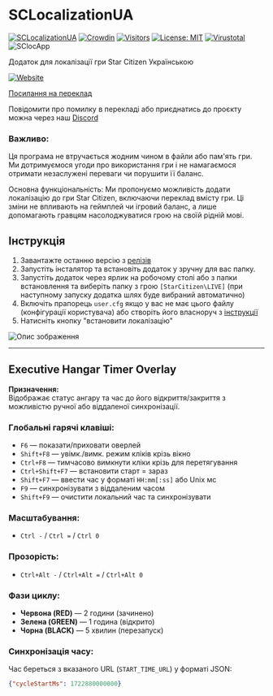 # SCLocalizationUA
[![SCLocalizationUA](https://img.shields.io/github/release/Vova-Bob/SCLoc_App?include_prereleases&sort=date&label=SCLocalizationUA)](https://github.com/Vova-Bob/SCLoc_App/releases/latest)
[![Crowdin](https://badges.crowdin.net/star-citizen-localization-ua/localized.svg)](https://shorturl.at/dopMW)
[![Visitors](https://api.visitorbadge.io/api/visitors?path=Vova-Bob%2FSCLoc_App&labelColor=%2337d67a&countColor=%23263759&style=plastic&labelStyle=lower)](https://visitorbadge.io/status?path=Vova-Bob%2FSCLoc_App)
[![License: MIT](https://img.shields.io/badge/License-MIT-yellow.svg)](https://github.com/Vova-Bob/SCLoc_App/blob/main/LICENSE)
[![Virustotal](https://img.shields.io/static/v1?label=Virustotal&message=Scan&color=blue)](https://www.virustotal.com/gui/file/8e1410a6e57622f1872bce0be14d7d1b28340d6e4f5b23170052910b7fe80397?nocache=1)
![SClocApp](https://github.com/Vova-Bob/SCLoc_App/blob/main/img/sclocuajpg)

Додаток для локалізації гри Star Citizen Українською

[![Website](https://img.shields.io/website?url=https%3A%2F%2Fsend.monobank.ua%2Fjar%2F44HXkQkorg&up_message=%D0%9F%D1%80%D0%BE%D0%B5%D0%BA%D1%82&style=for-the-badge&label=%D0%9F%D1%96%D0%B4%D1%82%D1%80%D0%B8%D0%BC%D0%B0%D1%82%D0%B8)
](https://send.monobank.ua/jar/44HXkQkorg)

[Посилання на переклад](https://github.com/Vova-Bob/SC_localization_UA)

Повідомити про помилку в перекладі або приєднатись до проєкту можна через наш [Discord](https://discord.gg/TEwrDands4)

### Важливо:
Ця програма не втручається жодним чином в файли або пам'ять гри. Ми дотримуємося угоди про використання гри і не намагаємося отримати незаслужені переваги чи порушити її баланс.

Основна функціональність:
Ми пропонуємо можливість додати локалізацію до гри Star Citizen, включаючи переклад вмісту гри. Ці зміни не впливають на геймплей чи ігровий баланс, а лише допомагають гравцям насолоджуватися грою на своїй рідній мові.

## Інструкція

1. Завантажте останню версію з [релізів](https://github.com/Vova-Bob/SCLoc_App/releases/latest)
2. Запустіть інсталятор та встановіть додаток у зручну для вас папку.
3. Запустіть додаток через ярлик на робочому столі або з папки встановлення та виберіть папку з грою `[StarCitizen\LIVE]`
   (при наступному запуску додатка шлях буде вибраний автоматично)
4. Включіть прапорець `user.cfg` якщо у вас не має цього файлу (конфігурації користувача) або створіть його власноруч з [інструкції](https://github.com/Vova-Bob/SC_localization_UA)
5. Натисніть кнопку "встановити локалізацію"
   
![Опис зображення](https://github.com/Vova-Bob/SCLoc_App/blob/main/img/8png)

---

## Executive Hangar Timer Overlay

**Призначення:**  
Відображає статус ангару та час до його відкриття/закриття з можливістю ручної або віддаленої синхронізації.

### Глобальні гарячі клавіші:
- `F6` — показати/приховати оверлей  
- `Shift+F8` — увімк./вимк. режим кліків крізь вікно  
- `Ctrl+F8` — тимчасово вимкнути кліки крізь для перетягування  
- `Ctrl+Shift+F7` — встановити старт = зараз  
- `Shift+F7` — ввести час у форматі `HH:mm[:ss]` або Unix мс  
- `F9` — синхронізувати з віддаленим часом  
- `Shift+F9` — очистити локальний час та синхронізувати

### Масштабування:
- `Ctrl -` / `Ctrl =` / `Ctrl 0`

### Прозорість:
- `Ctrl+Alt -` / `Ctrl+Alt =` / `Ctrl+Alt 0`

### Фази циклу:
- **Червона (RED)** — 2 години (зачинено)  
- **Зелена (GREEN)** — 1 година (відкрито)  
- **Чорна (BLACK)** — 5 хвилин (перезапуск)

### Синхронізація часу:
Час береться з вказаного URL (`START_TIME_URL`) у форматі JSON:
```json
{"cycleStartMs": 1722880000000}
